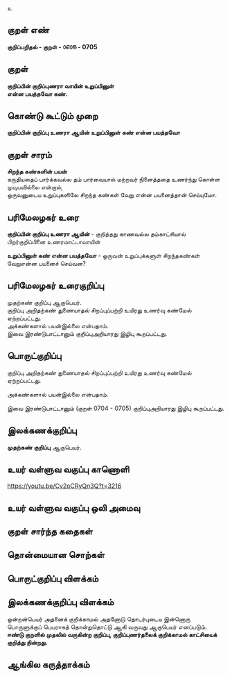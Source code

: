 உ

## குறள் எண் 

**குறிப்பறிதல் - குறள் - ௦௭௦௫ - 0705**  

## குறள் 

**குறிப்பின் குறிப்புணரா வாயின் உறுப்பினுள்  
என்ன பயத்தவோ கண்.**  

## கொண்டு கூட்டும் முறை

**குறிப்பின் குறிப்பு உணரா ஆயின் உறுப்பினுள் கண் என்ன பயத்தவோ**  

## குறள் சாரம் 

**சிறந்த கண்களின் பயன்**  
கருதியதைப் பார்க்கவல்ல தம் பார்வையால் மற்றவர் நினைத்ததை உணர்ந்து கொள்ள முடியவில்லை என்றால்,  
ஒருவனுடைய உறுப்புகளிலே சிறந்த கண்கள் வேறு என்ன பயனைத்தான் செய்யுமோ.  

## பரிமேலழகர் உரை

**குறிப்பின் குறிப்பு உணரா ஆயின்** - குறித்தது காணவல்ல தம்காட்சியால் பிறர்குறிப்பினை உணரமாட்டாவாயின்    

**உறுப்பினுள் கண் என்ன பயத்தவோ** - ஒருவன் உறுப்புக்களுள் சிறந்தகண்கள் வேறுஎன்ன பயனைச் செய்வன? 

## பரிமேலழகர் உரைகுறிப்பு   

முதற்கண் குறிப்பு ஆகுபெயர்.  
குறிப்பு அறிதற்கண் துணையாதல் சிறப்புப்பற்றி உயிரது உணர்வு கண்மேல் ஏற்றப்பட்டது.  
அக்கண்களால் பயன்இல்லை என்பதாம்.  
இவை இரண்டுபாட்டானும் குறிப்புஅறியாரது இழிபு கூறப்பட்டது.    

## பொருட்குறிப்பு 

குறிப்பு அறிதற்கண் துணையாதல் சிறப்புப்பற்றி உயிரது உணர்வு கண்மேல் ஏற்றப்பட்டது.    

அக்கண்களால் பயன்இல்லை என்பதாம்.    

இவை இரண்டுபாட்டானும் (குறள் 0704 - 0705) குறிப்புஅறியாரது இழிபு கூறப்பட்டது.      

## இலக்கணக்குறிப்பு  

**முதற்கண் குறிப்பு** ஆகுபெயர்.    

## உயர் வள்ளுவ வகுப்பு காணொளி

https://youtu.be/Cv2oCRyQn3Q?t=3216 

## உயர் வள்ளுவ வகுப்பு ஒலி அமைவு 

 
## குறள் சார்ந்த கதைகள் 


## தொன்மையான சொற்கள்


## பொருட்குறிப்பு விளக்கம்


## இலக்கணக்குறிப்பு விளக்கம்

ஒன்றன்பெயர் அதனைக் குறிக்காமல் அதனோடு தொடர்புடைய இன்னொரு பொருளுக்குப் பெயராகத் தொன்றுதொட்டு ஆகி வருவது ஆகுபெயர் எனப்படும்.  
**ஈண்டு குறளில் முதலில் வருகின்ற குறிப்பு, குறிப்புணர்தலைக் குறிக்காமல் காட்சியைக் குறித்து நின்றது.**

## ஆங்கில கருத்தாக்கம் 


